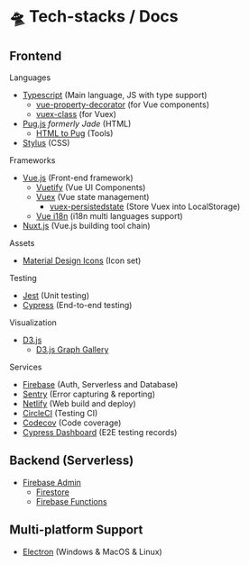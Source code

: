 # 🛸 Tech-stacks / Docs

## Frontend

Languages

- [Typescript](https://www.typescriptlang.org/) (Main language, JS with type support)
  - [vue-property-decorator](https://github.com/kaorun343/vue-property-decorator) (for Vue components)
  - [vuex-class](https://github.com/ktsn/vuex-class) (for Vuex)
- [Pug.js](https://pugjs.org/api/getting-started.html) *formerly Jade* (HTML)
  - [HTML to Pug](https://html2jade.org/) (Tools)
- [Stylus](http://stylus-lang.com/) (CSS)

Frameworks

- [Vue.js](https://vuejs.org/) (Front-end framework)
  - [Vuetify](https://vuetifyjs.com/) (Vue UI Components)
  - [Vuex](https://vuex.vuejs.org/) (Vue state management)
    - [vuex-persistedstate](https://github.com/robinvdvleuten/vuex-persistedstate) (Store Vuex into LocalStorage)
  - [Vue i18n](http://kazupon.github.io/vue-i18n/) (i18n multi languages support)
- [Nuxt.js](https://nuxtjs.org/) (Vue.js building tool chain)

Assets

- [Material Design Icons](https://materialdesignicons.com/) (Icon set)

Testing

- [Jest](https://jestjs.io/) (Unit testing)
- [Cypress](https://www.cypress.io/) (End-to-end testing)

Visualization

- [D3.js](https://d3js.org/)
  - [D3.js Graph Gallery](https://www.d3-graph-gallery.com/)

Services

- [Firebase](https://firebase.google.com/) (Auth, Serverless and Database)
- [Sentry](https://sentry.io/) (Error capturing & reporting)
- [Netlify](https://www.netlify.com/) (Web build and deploy)
- [CircleCI](https://circleci.com/) (Testing CI)
- [Codecov](https://codecov.io/) (Code coverage)
- [Cypress Dashboard](https://www.cypress.io/dashboard) (E2E testing records)

## Backend (Serverless)

- [Firebase Admin](https://firebase.google.com/docs/admin)
  - [Firestore](https://firebase.google.com/docs/firestore)
  - [Firebase Functions](https://firebase.google.com/docs/firestor)

## Multi-platform Support

- [Electron](https://electronjs.org/) (Windows & MacOS & Linux)
